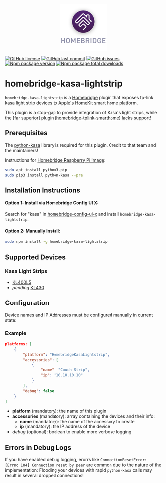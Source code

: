 <p align="center">
    <img src="https://github.com/homebridge/branding/raw/master/logos/homebridge-wordmark-logo-vertical.png" width="150">
</p>

[![GitHub license](https://badgen.net/github/license/steveredden/homebridge-kasa-lightstrip)](https://github.com/steveredden/homebridge-kasa-lightstrip/blob/main/LICENSE)
[![GitHub last commit](https://img.shields.io/github/last-commit/steveredden/homebridge-kasa-lightstrip.svg?style=flat-square)](https://github.com/steveredden/homebridge-kasa-lightstrip)
[![GitHub issues](https://img.shields.io/github/issues/steveredden/homebridge-kasa-lightstrip.svg)](https://GitHub.com/steveredden/homebridge-kasa-lightstrip/issues/)
[![Npm package version](https://badgen.net/npm/v/homebridge-kasa-lightstrip)](https://npmjs.com/package/homebridge-kasa-lightstrip)
[![Npm package total downloads](https://badgen.net/npm/dt/homebridge-kasa-lightstrip)](https://www.npmjs.com/package/homebridge-kasa-lightstrip)


# homebridge-kasa-lightstrip

`homebridge-kasa-lightstrip` is a [Homebridge](https://homebridge.io) plugin that exposes tp-link kasa light strip devices to [Apple's](https://www.apple.com) [HomeKit](https://www.apple.com/ios/home) smart home platform.

This plugin is a stop-gap to provide integration of Kasa's light strips, while the [far superior] plugin ([homebridge-tplink-smarthome](https://github.com/plasticrake/homebridge-tplink-smarthome#readme)) lacks support!

## Prerequisites

The [python-kasa](https://github.com/python-kasa/python-kasa) library is required for this plugin.  Credit to that team and the maintainers!

Instructions for [Homebridge Raspberry Pi Image](https://github.com/homebridge/homebridge-raspbian-image/wiki/Getting-Started):

```sh
sudo apt install python3-pip
sudo pip3 install python-kasa --pre
```

## Installation Instructions

#### Option 1: Install via Homebridge Config UI X:

Search for "kasa" in [homebridge-config-ui-x](https://github.com/oznu/homebridge-config-ui-x) and install `homebridge-kasa-lightstrip`.

#### Option 2: Manually Install:

```sh
sudo npm install -g homebridge-kasa-lightstrip
```

## Supported Devices

### Kasa Light Strips

* [KL400L5](https://www.kasasmart.com/us/products/smart-lighting/product-kl400l5)
* *pending* [KL430](https://www.kasasmart.com/us/products/smart-lighting/kasa-smart-led-light-strip-kl430)

## Configuration

Device names and IP Addresses must be configured manually in current state:

### Example

```json
platforms: [
    {
        "platform": "HomebridgeKasaLightstrip",
        "accessories": [
            {
                "name": "Couch Strip",
                "ip": "10.10.10.10"
            }
        ],
        "debug": false
    }
]
```

* **platform** (mandatory): the name of this plugin
* **accessories** (mandatory):  array containing the devices and their info:
  * **name** (mandatory): the name of the accessory to create
  * **ip** (mandatory): the IP address of the device
* *debug* (optional): boolean to enable more verbose logging

## Errors in Debug Logs

If you have enabled debug logging, erorrs like `ConnectionResetError: [Errno 104] Connection reset by peer` are common due to the nature of the implementation:  Flooding your devices with rapid `python-kasa` calls may result in several dropped connections!
